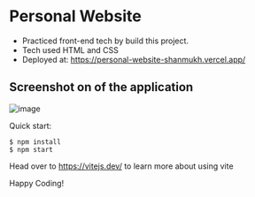 # Personal Website

- Practiced front-end tech by build this project.
- Tech used HTML and CSS
- Deployed at: https://personal-website-shanmukh.vercel.app/

## Screenshot on of the application
![image](https://github.com/Shanmukh459/Personal-website/assets/52078988/9da92f0f-5f53-4c05-8049-2ebf04d72e9f)

Quick start:

```
$ npm install
$ npm start
````

Head over to https://vitejs.dev/ to learn more about using vite

Happy Coding!
